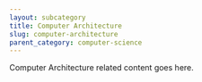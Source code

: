 ```yaml
---
layout: subcategory
title: Computer Architecture
slug: computer-architecture
parent_category: computer-science
---
```


Computer Architecture related content goes here.
